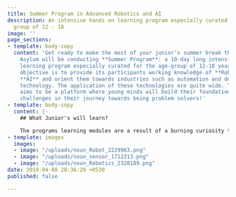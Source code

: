 ```yaml
---
title: Summer Program in Advanced Robotics and AI
description: An intensive hands on learning program especially curated for the age
  group of 12 - 18
image: ''
page_sections:
- template: body-copy
  content: 'Get ready to make the most of your junior’s summer break this 2019! Maker''s
    Asylum will be conducting **Summer Program**: a 10-day long intensive hands-on
    learning program especially curated for the age-group of 12-18 years. The programs
    objective is to provide its participants working knowledge of **Robotics** and
    **AI** and orient them towards industries such as automation and deep learning
    technology. The application of these technologies are quite wide. The program
    aims to be a platform where young minds will build their foundation for the upcoming
    challenges in their journey towards being problem solvers!'
- template: body-copy
  content: |-
    ## What Junior's will learn?

    The programs learning modules are a result of a burning curiosity towards integrating technology in learning new skills. Participants get to learn how these technologies work and what all goes into it from scratch in a **hands-on**, **fun**, **playful** and an **open** **environment**, which supports a child’s nature for picking up new skills. Core learning values are subtly embedded in the programs structure.
- template: images
  images:
  - image: "/uploads/noun_Robot_2229963.png"
  - image: "/uploads/noun_sensor_1712213.png"
  - image: "/uploads/noun_Robotics_2328189.png"
date: 2019-04-08 20:36:29 +0530
published: false

---
```

